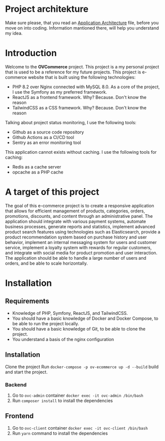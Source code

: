 # Project architekture
Make sure please, that you read an [Application Architecture](architecture.md) file, before you move on into coding.
Information mantioned there, will help you understand my idea.

# Introduction
Welcome to the **OVCommerce** project. This project is a my personal project that is used to be a reference for my future projects. This project is e-commerce website that is built using the following technologies:

* PHP 8.2 over Nginx connected with MySQL 8.0. As a core of the project, I use the Symfony as my preferred framework.
* ReactJS as a frontend framework. Why? Because. Don't know the reason
* TailwindCSS as a CSS framework. Why? Because. Don't know the reason

Talking about project status monitoring, I use the following tools:

* Github as a source code repository
* Github Actions as a CI/CD tool
* Sentry as an error monitoring tool

This application cannot exists without caching. I use the following tools for caching:

* Redis as a cache server
* opcache as a PHP cache

# A target of this project
The goal of this e-commerce project is to create a responsive application that allows for efficient management of products, categories, orders, promotions, discounts, and content through an administrative panel. The application should integrate with various payment systems, automate business processes, generate reports and statistics, implement advanced product search features using technologies such as Elasticsearch, provide a product recommendation system based on purchase history and user behavior, implement an internal messaging system for users and customer service, implement a loyalty system with rewards for regular customers, and integrate with social media for product promotion and user interaction. The application should be able to handle a large number of users and orders, and be able to scale horizontally.

# Installation
## Requirements
* Knowledge of PHP, Symfony, ReactJS, and TailwindCSS.
* You should have a basic knowledge of Docker and Docker Compose, to be able to run the project locally.
* You should have a basic knowledge of Git, to be able to clone the project.
* You understand a basis of the nginx configuration

## Installation
Clone the project
Run `docker-compose -p ov-ecommerce up -d --build` build and start the project.

### Backend
1. Go to `ovc-admin` container `docker exec -it ovc-admin /bin/bash`
2. Run `composer install` to install the dependencies

## Frontend
1. Go to `ovc-client` container `docker exec -it ovc-client /bin/bash`
2. Run `yarn` command to install the dependencies